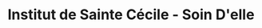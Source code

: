---
title: "Institut de Sainte Cécile - Soin D'elle"
url: /le-havre/institut-de-sainte-cecile-soin-delle/
shop: beauté
---